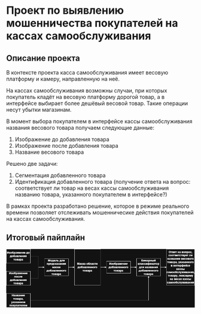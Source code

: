 # Проект по выявлению мошенничества покупателей на кассах самообслуживания

## Описание проекта

В контексте проекта касса самообслуживания имеет весовую платформу и камеру, направленную на неё.

На кассах самообслуживания возможны случаи, при которых покупатель кладёт на весовую платформу дорогой товар, а в интерфейсе выбирает более дешёвый весовой товар. Такие операции несут убытки магазинам.

В момент выбора покупателем в интерфейсе кассы самообслуживания названия весового товара получаем следующие данные:
1. Изображение до добавления товара
2. Изображение после добавления товара
3. Название весового товара

Решено две задачи:
1. Сегментация добавленного товара
2. Идентификация добавленного товара (получение ответа на вопрос: соответствует ли товар на весах кассы самообслуживания названию товара, указанного покупателем в интерфейсе?)

В рамках проекта разработано решение, которое в режиме реального времени позволяет отслеживать мошенничесике действия покупателей
на кассах самообслуживания.

## Итоговый пайплайн

![pipeline](preview/pipeline.png)
